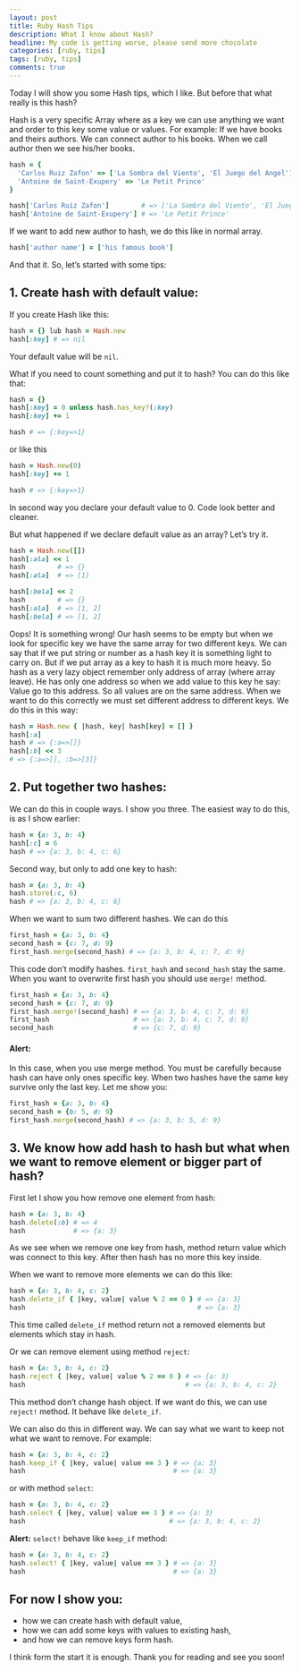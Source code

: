 ```yaml
---
layout: post
title: Ruby Hash Tips
description: What I know about Hash?
headline: My code is getting worse, please send more chocolate
categories: [ruby, tips]
tags: [ruby, tips]
comments: true
---
```


Today I will show you some Hash tips, which I like. But before that what really is this hash?

Hash is a very specific Array where as a key we can use anything we want and order to this key some value or values. For example: If we have books and theirs authors. We can connect author to his books. When we call author then we see his/her books.

```ruby
hash = {
  'Carlos Ruiz Zafon' => ['La Sombra del Viento', 'El Juego del Angel'],
  'Antoine de Saint-Exupery' => 'Le Petit Prince'
}

hash['Carlos Ruiz Zafon']        # => ['La Sombra del Viento', 'El Juego del Angel']
hash['Antoine de Saint-Exupery'] # => 'Le Petit Prince'
```

If we want to add new author to hash, we do this like in normal array.

```ruby
hash['author name'] = ['his famous book']
```

And that it. So, let’s started with some tips:

## 1. Create hash with default value:

If you create Hash like this:

```ruby
hash = {} lub hash = Hash.new
hash[:key] # => nil
```

Your default value will be `nil`.

What if you need to count something and put it to hash?
You can do this like that:

```ruby
hash = {}
hash[:key] = 0 unless hash.has_key?(:key)
hash[:key] += 1

hash # => {:key=>1}
```

or like this

```ruby
hash = Hash.new(0)
hash[:key] += 1

hash # => {:key=>1}
```

In second way you declare your default value to 0. Code look better and cleaner.

But what happened if we declare default value as an array? Let’s try it.

```ruby
hash = Hash.new([])
hash[:ala] << 1
hash        # => {}
hash[:ala]  # => [1]

hash[:bela] << 2
hash        # => {}
hash[:ala]  # => [1, 2]
hash[:bela] # => [1, 2]
```

Oops! It is something wrong! Our hash seems to be empty but when we look for specific key we have the same array for two different keys. We can say that if we put string or number as a hash key it is something light to carry on. But if we put array as a key to hash it is much more heavy. So hash as a very lazy object remember only address of array (where array leave). He has only one address so when we add value to this key he say: Value go to this address. So all values are on the same address. When we want to do this correctly we must set different address to different keys. We do this in this way:

```ruby
hash = Hash.new { |hash, key| hash[key] = [] }
hash[:a]
hash # => {:a=>[]}
hash[:b] << 3
# => {:a=>[], :b=>[3]}
```

## 2. Put together two hashes:

We can do this in couple ways. I show you three. The easiest way to do this, is as I show earlier:

```ruby
hash = {a: 3, b: 4}
hash[:c] = 6
hash # => {a: 3, b: 4, c: 6}
```

Second way, but only to add one key to hash:

```ruby
hash = {a: 3, b: 4}
hash.store(:c, 6)
hash # => {a: 3, b: 4, c: 6}
```

When we want to sum two different hashes. We can do this

```ruby
first_hash = {a: 3, b: 4}
second_hash = {c: 7, d: 9}
first_hash.merge(second_hash) # => {a: 3, b: 4, c: 7, d: 9}
```

This code don’t modify hashes. `first_hash` and `second_hash` stay the same. When you want to overwrite first hash you should use `merge!` method.

```ruby
first_hash = {a: 3, b: 4}
second_hash = {c: 7, d: 9}
first_hash.merge!(second_hash) # => {a: 3, b: 4, c: 7, d: 9}
first_hash                     # => {a: 3, b: 4, c: 7, d: 9}
second_hash                    # => {c: 7, d: 9}
```

#### Alert:
In this case, when you use merge method. You must be carefully because hash can have only ones specific key. When two hashes have the same key survive only the last key. Let me show you:

```ruby
first_hash = {a: 3, b: 4}
second_hash = {b: 5, d: 9}
first_hash.merge(second_hash) # => {a: 3, b: 5, d: 9}
```

## 3. We know how add hash to hash but what when we want to remove element or bigger part of hash?

First let I show you how remove one element from hash:

```ruby
hash = {a: 3, b: 4}
hash.delete(:b) # => 4
hash            # => {a: 3}
```

As we see when we remove one key from hash, method return value which was connect to this key. After then hash has no more this key inside.

When we want to remove more elements we can do this like:

```ruby
hash = {a: 3, b: 4, c: 2}
hash.delete_if { |key, value| value % 2 == 0 } # => {a: 3}
hash                                           # => {a: 3}
```

This time called `delete_if` method return not a removed elements but elements which stay in hash.

Or we can remove element using method `reject`:

```ruby
hash = {a: 3, b: 4, c: 2}
hash.reject { |key, value| value % 2 == 0 } # => {a: 3}
hash                                        # => {a: 3, b: 4, c: 2}
```

This method don’t change hash object. If we want do this, we can use `reject!` method. It behave like `delete_if`.

We can also do this in different way. We can say what we want to keep not what we want to remove. For example:

```ruby
hash = {a: 3, b: 4, c: 2}
hash.keep_if { |key, value| value == 3 } # => {a: 3}
hash                                     # => {a: 3}
```

or with method `select`:

```ruby
hash = {a: 3, b: 4, c: 2}
hash.select { |key, value| value == 3 } # => {a: 3}
hash                                    # => {a: 3, b: 4, c: 2}
```

**Alert:** `select!` behave like `keep_if` method:

```ruby
hash = {a: 3, b: 4, c: 2}
hash.select! { |key, value| value == 3 } # => {a: 3}
hash                                     # => {a: 3}
```

## For now I show you:

- how we can create hash with default value,
- how we can add some keys with values to existing hash,
- and how we can remove keys form hash.

I think form the start it is enough. Thank you for reading and see you soon!
